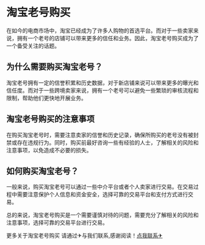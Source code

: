 # 淘宝老号购买

在如今的电商市场中，淘宝已经成为了许多人购物的首选平台。而对于一些卖家来说，拥有一个老号的店铺可以带来更多的信任和业务。因此，淘宝老号购买成为了一个备受关注的话题。

## 为什么需要购买淘宝老号？

淘宝老号拥有一定的信誉积累和历史数据，对于新店铺来说可以带来更多的曝光和信任度。而对于一些跨境卖家来说，拥有一个老号可以避免一些繁琐的审核流程和限制，帮助他们更快地开展业务。

## 淘宝老号购买的注意事项

在购买淘宝老号时，需要注意卖家的信誉和历史记录，确保所购买的老号没有被封禁或存在违规行为。同时，购买前最好咨询一些有经验的人士，了解相关的风险和注意事项，以免造成不必要的损失。

## 如何购买淘宝老号？

一般来说，购买淘宝老号可以通过一些中介平台或者个人卖家进行交易。在交易过程中需要注意保护个人信息和资金安全，选择可靠的交易平台和支付方式进行交易。

总的来说，淘宝老号购买是一个需要谨慎对待的问题，需要充分了解相关的风险和注意事项，选择可靠的交易平台进行交易。

更多关于淘宝老号购买 请通过✈与我们联系,感谢阅读！[点我联系✈](https://auth.G208.com)